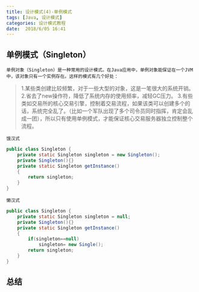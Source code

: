 ```yaml
---
title: 设计模式(4)-单例模式
tags: [Java, 设计模式]
categories: 设计模式教程
date:  2018/6/05 16:41
---
```

<!-- more -->

单例模式（Singleton）
--------
`单例对象（Singleton）是一种常用的设计模式。在Java应用中，单例对象能保证在一个JVM中，该对象只有一个实例存在。这样的模式有几个好处：`
> 1.某些类创建比较频繁，对于一些大型的对象，这是一笔很大的系统开销。
2.省去了new操作符，降低了系统内存的使用频率，减轻GC压力。
3.有些类如交易所的核心交易引擎，控制着交易流程，如果该类可以创建多个的话，系统完全乱了。（比如一个军队出现了多个司令员同时指挥，肯定会乱成一团），所以只有使用单例模式，才能保证核心交易服务器独立控制整个流程。

`饿汉式`
```java
public class Singleton {
    private static Singleton singleton = new Singleton();
    private Singleton(){}
    private static Singleton getInstance()
    {
        return singleton;
    }
}
```
`懒汉式`
```java
public class Singleton {
    private static Singleton singleton = null;
    private Singleton(){}
    private static Singleton getInstance()
    {
        if(singleton==null)
            singleton= new Single();
        return singleton;
    }
}
```

总结
-----------------
  >
